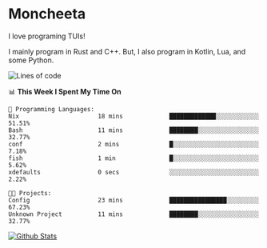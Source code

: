 # Moncheeta

I love programing TUIs!

I mainly program in Rust and C++. But, I also program in Kotlin, Lua, and some Python.

<!--START_SECTION:waka-->
![Lines of code](https://img.shields.io/badge/From%20Hello%20World%20I%27ve%20Written-68%20Thousand%20lines%20of%20code-blue)

📊 **This Week I Spent My Time On** 

```text
💬 Programming Languages: 
Nix                      18 mins             █████████████░░░░░░░░░░░░   51.51% 
Bash                     11 mins             ████████░░░░░░░░░░░░░░░░░   32.77% 
conf                     2 mins              █░░░░░░░░░░░░░░░░░░░░░░░░   7.18% 
fish                     1 min               █░░░░░░░░░░░░░░░░░░░░░░░░   5.62% 
xdefaults                0 secs              ░░░░░░░░░░░░░░░░░░░░░░░░░   2.22%

🐱‍💻 Projects: 
Config                   23 mins             ████████████████░░░░░░░░░   67.23% 
Unknown Project          11 mins             ████████░░░░░░░░░░░░░░░░░   32.77%

```


<!--END_SECTION:waka-->

[![Github Stats](https://github-readme-stats.vercel.app/api?username=Moncheeta&show_icons=true&hide=stars&include_all_commits=true&theme=dracula)](https://github.com/anuraghazra/github-readme-stats)
